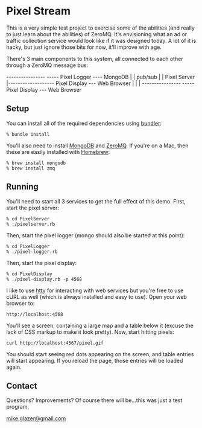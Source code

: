 Pixel Stream
============


This is a very simple test project to exercise some of the abilities (and really
to just learn about the abilities) of ZeroMQ. It's envisioning what an ad or 
traffic collection service would look like if it was designed today. A lot of it
is hacky, but just ignore those bits for now, it'll improve with age.


There's 3 main components to this system, all connected to each other through
a ZeroMQ message bus:



----------------              ----- Pixel Logger ---- MongoDB
|              |  pub/sub     |
| Pixel Server |------------------- Pixel Display --- Web Browser
|              |              |
----------------              ----- Pixel Display --- Web Browser


Setup
-----

You can install all of the required dependencies using [bundler](http://gembundler.com):

	% bundle install

You'll also need to install [MongoDB](http://www.mongodb.org) and [ZeroMQ](http://www.zeromq.org).
If you're on a Mac, then these are easily installed with [Homebrew](http://mxcl.github.com/homebrew/):

	% brew install mongodb
	% brew install zmq
	

Running
-------

You'll need to start all 3 services to get the full effect of this demo. First, start
the pixel server:

	% cd PixelServer
	% ./pixelserver.rb
	
Then, start the pixel logger (mongo should also be started at this point):

	% cd PixelLogger
	% ./pixel-logger.rb
	
Then, start the pixel display:

	% cd PixelDisplay
	% ./pixel-display.rb -p 4568
	
I like to use [htty](https://github.com/htty/htty) for interacting with web services
but you're free to use cURL as well (which is always installed and easy to use). Open
your web browser to:

	http://localhost:4568

You'll see a screen, containing a large map and a table below it (excuse the
lack of CSS markup to make it look pretty). Now, start hitting pixels:

	curl http://localhost:4567/pixel.gif

You should start seeing red dots appearing on the screen, and table entries will
start appearing. If you reload the page, those entries will be loaded again.


Contact
-------

Questions? Improvements? Of course there will be...this was just a test program.

mike.glazer@gmail.com





